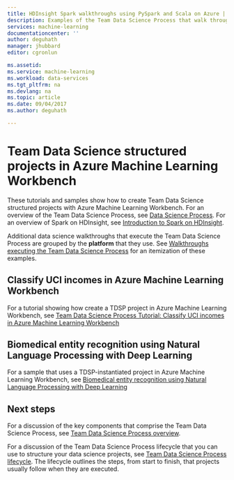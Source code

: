 ```yaml
---
title: HDInsight Spark walkthroughs using PySpark and Scala on Azure | Microsoft Docs
description: Examples of the Team Data Science Process that walk through the use of PySpark and Scala on an Azure HDInsight Spark to do predictive analytics. 
services: machine-learning
documentationcenter: ''
author: deguhath
manager: jhubbard
editor: cgronlun

ms.assetid: 
ms.service: machine-learning
ms.workload: data-services
ms.tgt_pltfrm: na
ms.devlang: na
ms.topic: article
ms.date: 09/04/2017
ms.author: deguhath

---
```



# Team Data Science structured projects in Azure Machine Learning Workbench

These tutorials and samples show how to create Team Data Science structured projects with Azure Machine Learning Workbench. For an overview of the Team Data Science Process, see [Data Science Process](overview.md). For an overview of Spark on HDInsight, see [Introduction to Spark on HDInsight](../../hdinsight/spark/apache-spark-overview.md).

Additional data science walkthroughs that execute the Team Data Science Process are grouped by the **platform** that they use. See [Walkthroughs executing the Team Data Science Process](walkthroughs.md) for an itemization of these examples.

## Classify UCI incomes in Azure Machine Learning Workbench

For a tutorial showing how create a TDSP project in Azure Machine Learning Workbench, see [Team Data Science Process Tutorial: Classify UCI incomes in Azure Machine Learning Workbench](../desktop-workbench/scenario-tdsp-classifying-us-incomes.md) 


## Biomedical entity recognition using Natural Language Processing with Deep Learning

For a sample that uses a TDSP-instantiated project in Azure Machine Learning Workbench, see [Biomedical entity recognition using Natural Language Processing with Deep Learning](../desktop-workbench/scenario-tdsp-biomedical-recognition.md)

## Next steps

For a discussion of the key components that comprise the Team Data Science Process, see [Team Data Science Process overview](overview.md).

For a discussion of the Team Data Science Process lifecycle that you can use to structure your data science projects, see [Team Data Science Process lifecycle](lifecycle.md). The lifecycle outlines the steps, from start to finish, that projects usually follow when they are executed. 
